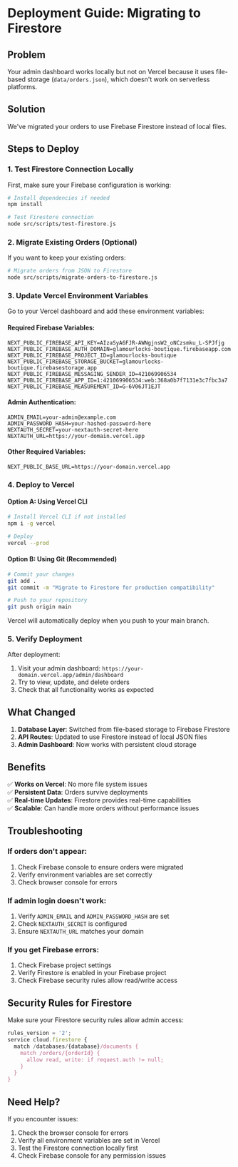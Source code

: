 # Deployment Guide: Migrating to Firestore

## Problem
Your admin dashboard works locally but not on Vercel because it uses file-based storage (`data/orders.json`), which doesn't work on serverless platforms.

## Solution
We've migrated your orders to use Firebase Firestore instead of local files.

## Steps to Deploy

### 1. Test Firestore Connection Locally
First, make sure your Firebase configuration is working:

```bash
# Install dependencies if needed
npm install

# Test Firestore connection
node src/scripts/test-firestore.js
```

### 2. Migrate Existing Orders (Optional)
If you want to keep your existing orders:

```bash
# Migrate orders from JSON to Firestore
node src/scripts/migrate-orders-to-firestore.js
```

### 3. Update Vercel Environment Variables

Go to your Vercel dashboard and add these environment variables:

#### Required Firebase Variables:
```
NEXT_PUBLIC_FIREBASE_API_KEY=AIzaSyA6FJR-AWNgjnsW2_oNCzsmku_L-SPJfjg
NEXT_PUBLIC_FIREBASE_AUTH_DOMAIN=glamourlocks-boutique.firebaseapp.com
NEXT_PUBLIC_FIREBASE_PROJECT_ID=glamourlocks-boutique
NEXT_PUBLIC_FIREBASE_STORAGE_BUCKET=glamourlocks-boutique.firebasestorage.app
NEXT_PUBLIC_FIREBASE_MESSAGING_SENDER_ID=421069906534
NEXT_PUBLIC_FIREBASE_APP_ID=1:421069906534:web:368a0b7f7131e3c7fbc3a7
NEXT_PUBLIC_FIREBASE_MEASUREMENT_ID=G-6V06JT1EJT
```

#### Admin Authentication:
```
ADMIN_EMAIL=your-admin@example.com
ADMIN_PASSWORD_HASH=your-hashed-password-here
NEXTAUTH_SECRET=your-nextauth-secret-here
NEXTAUTH_URL=https://your-domain.vercel.app
```

#### Other Required Variables:
```
NEXT_PUBLIC_BASE_URL=https://your-domain.vercel.app
```

### 4. Deploy to Vercel

#### Option A: Using Vercel CLI
```bash
# Install Vercel CLI if not installed
npm i -g vercel

# Deploy
vercel --prod
```

#### Option B: Using Git (Recommended)
```bash
# Commit your changes
git add .
git commit -m "Migrate to Firestore for production compatibility"

# Push to your repository
git push origin main
```

Vercel will automatically deploy when you push to your main branch.

### 5. Verify Deployment

After deployment:
1. Visit your admin dashboard: `https://your-domain.vercel.app/admin/dashboard`
2. Try to view, update, and delete orders
3. Check that all functionality works as expected

## What Changed

1. **Database Layer**: Switched from file-based storage to Firebase Firestore
2. **API Routes**: Updated to use Firestore instead of local JSON files
3. **Admin Dashboard**: Now works with persistent cloud storage

## Benefits

✅ **Works on Vercel**: No more file system issues  
✅ **Persistent Data**: Orders survive deployments  
✅ **Real-time Updates**: Firestore provides real-time capabilities  
✅ **Scalable**: Can handle more orders without performance issues  

## Troubleshooting

### If orders don't appear:
1. Check Firebase console to ensure orders were migrated
2. Verify environment variables are set correctly
3. Check browser console for errors

### If admin login doesn't work:
1. Verify `ADMIN_EMAIL` and `ADMIN_PASSWORD_HASH` are set
2. Check `NEXTAUTH_SECRET` is configured
3. Ensure `NEXTAUTH_URL` matches your domain

### If you get Firebase errors:
1. Check Firebase project settings
2. Verify Firestore is enabled in your Firebase project
3. Check Firebase security rules allow read/write access

## Security Rules for Firestore

Make sure your Firestore security rules allow admin access:

```javascript
rules_version = '2';
service cloud.firestore {
  match /databases/{database}/documents {
    match /orders/{orderId} {
      allow read, write: if request.auth != null;
    }
  }
}
```

## Need Help?

If you encounter issues:
1. Check the browser console for errors
2. Verify all environment variables are set in Vercel
3. Test the Firestore connection locally first
4. Check Firebase console for any permission issues 